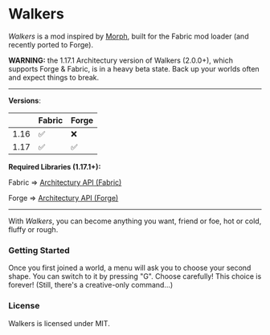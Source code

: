 # Walkers

*Walkers* is a mod inspired by [Morph](https://www.curseforge.com/minecraft/mc-mods/morph), built for the Fabric mod loader (and recently ported to Forge).

**WARNING:** the 1.17.1 Architectury version of Walkers (2.0.0+), which supports Forge & Fabric, is in a heavy beta state. Back up your worlds often and expect things to break.

---

**Versions**:

|        | Fabric | Forge |
| ----------- | ----------- | ----------- |
| 1.16      | ✅    | ❌   |
| 1.17   | ✅   | ✅    |

**Required Libraries (1.17.1+):**

Fabric => [Architectury API (Fabric)](https://www.curseforge.com/minecraft/mc-mods/architectury-fabric)

Forge => [Architectury API (Forge)](https://www.curseforge.com/minecraft/mc-mods/architectury-forge)

---

With *Walkers*, you can become anything you want, friend or foe, hot or cold, fluffy or rough.

### Getting Started

Once you first joined a world, a menu will ask you to choose your second shape. You can switch to it by pressing "G". Choose carefully! This choice is forever! (Still, there's a creative-only command...)

### License

Walkers is licensed under MIT. 

